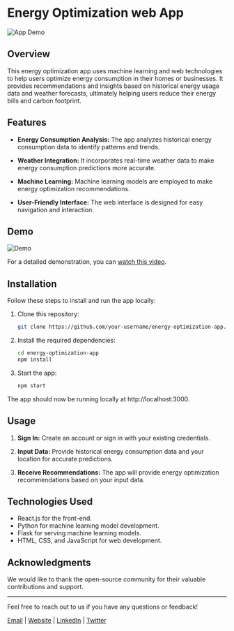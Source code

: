 
# Energy Optimization  web App

![App Demo](demo.gif)

## Overview

This energy optimization app uses machine learning and web technologies to help users optimize energy consumption in their homes or businesses. It provides recommendations and insights based on historical energy usage data and weather forecasts, ultimately helping users reduce their energy bills and carbon footprint.

## Features

- **Energy Consumption Analysis:** The app analyzes historical energy consumption data to identify patterns and trends.

- **Weather Integration:** It incorporates real-time weather data to make energy consumption predictions more accurate.

- **Machine Learning:** Machine learning models are employed to make energy optimization recommendations.

- **User-Friendly Interface:** The web interface is designed for easy navigation and interaction.

## Demo

![Demo](demo.gif)

For a detailed demonstration, you can [watch this video](demo_video.mp4).

## Installation

Follow these steps to install and run the app locally:

1. Clone this repository:

   ```bash
   git clone https://github.com/your-username/energy-optimization-app.git
   ```

2. Install the required dependencies:

   ```bash
   cd energy-optimization-app
   npm install
   ```

3. Start the app:

   ```bash
   npm start
   ```

The app should now be running locally at http://localhost:3000.

## Usage

1. **Sign In:** Create an account or sign in with your existing credentials.

2. **Input Data:** Provide historical energy consumption data and your location for accurate predictions.

3. **Receive Recommendations:** The app will provide energy optimization recommendations based on your input data.

## Technologies Used

- React.js for the front-end.
- Python for machine learning model development.
- Flask for serving machine learning models.
- HTML, CSS, and JavaScript for web development.



## Acknowledgments

We would like to thank the open-source community for their valuable contributions and support.

---

Feel free to reach out to us if you have any questions or feedback!

[Email](mailto:youremail@example.com) | [Website](https://example.com) | [LinkedIn](https://www.linkedin.com/in/yourusername/) | [Twitter](https://twitter.com/yourusername)


